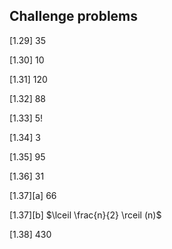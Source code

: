 ## Challenge problems

[1.29] $35$

[1.30] $10$

[1.31] $120$

[1.32] $8$8

[1.33] $5!$

[1.34] $3$

[1.35] $95$

[1.36] $31$

[1.37][a] $66$

[1.37][b] $\lceil \frac{n}{2} \rceil (n)$

[1.38] $430$
